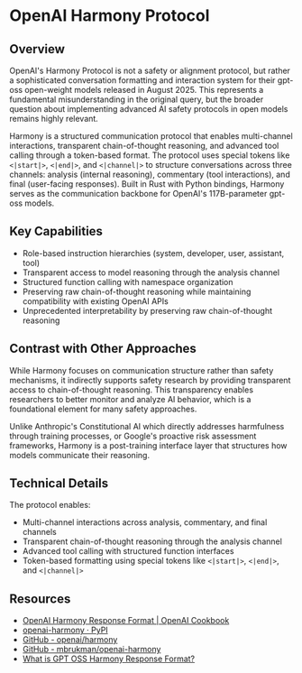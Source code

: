 # OpenAI Harmony Protocol

## Overview

OpenAI's Harmony Protocol is not a safety or alignment protocol, but rather a sophisticated conversation formatting and interaction system for their gpt-oss open-weight models released in August 2025. This represents a fundamental misunderstanding in the original query, but the broader question about implementing advanced AI safety protocols in open models remains highly relevant.

Harmony is a structured communication protocol that enables multi-channel interactions, transparent chain-of-thought reasoning, and advanced tool calling through a token-based format. The protocol uses special tokens like `<|start|>`, `<|end|>`, and `<|channel|>` to structure conversations across three channels: analysis (internal reasoning), commentary (tool interactions), and final (user-facing responses). Built in Rust with Python bindings, Harmony serves as the communication backbone for OpenAI's 117B-parameter gpt-oss models.

## Key Capabilities

- Role-based instruction hierarchies (system, developer, user, assistant, tool)
- Transparent access to model reasoning through the analysis channel
- Structured function calling with namespace organization
- Preserving raw chain-of-thought reasoning while maintaining compatibility with existing OpenAI APIs
- Unprecedented interpretability by preserving raw chain-of-thought reasoning

## Contrast with Other Approaches

While Harmony focuses on communication structure rather than safety mechanisms, it indirectly supports safety research by providing transparent access to chain-of-thought reasoning. This transparency enables researchers to better monitor and analyze AI behavior, which is a foundational element for many safety approaches.

Unlike Anthropic's Constitutional AI which directly addresses harmfulness through training processes, or Google's proactive risk assessment frameworks, Harmony is a post-training interface layer that structures how models communicate their reasoning.

## Technical Details

The protocol enables:
- Multi-channel interactions across analysis, commentary, and final channels
- Transparent chain-of-thought reasoning through the analysis channel
- Advanced tool calling with structured function interfaces
- Token-based formatting using special tokens like `<|start|>`, `<|end|>`, and `<|channel|>`

## Resources
- [OpenAI Harmony Response Format | OpenAI Cookbook](https://cookbook.openai.com/articles/openai-harmony)
- [openai-harmony · PyPI](https://pypi.org/project/openai-harmony/)
- [GitHub - openai/harmony](https://github.com/openai/harmony)
- [GitHub - mbrukman/openai-harmony](https://github.com/mbrukman/openai-harmony)
- [What is GPT OSS Harmony Response Format?](https://cobusgreyling.medium.com/what-is-gpt-oss-harmony-response-format-a29f266d6672)